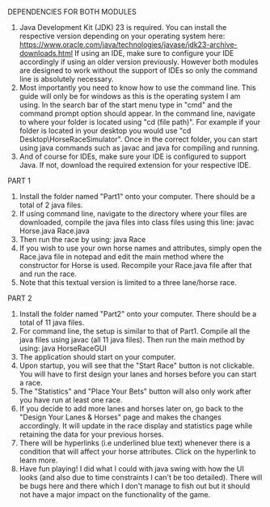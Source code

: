 DEPENDENCIES FOR BOTH MODULES
1. Java Development Kit (JDK) 23 is required. You can install the respective version depending on your operating system here: https://www.oracle.com/java/technologies/javase/jdk23-archive-downloads.html
   If using an IDE, make sure to configure your IDE accordingly if using an older version previously.
   However both modules are designed to work without the support of IDEs so only the command line is absolutely necessary.
2. Most importantly you need to know how to use the command line. This guide will only be for windows as this is the operating system I am using. In the search bar of the start menu type in "cmd" and the command prompt option should appear. In the command line, navigate to where    your folder is located using "cd (file path)". For example if your folder is located in your desktop you would use "cd Desktop\HorseRaceSimulator". Once in the correct folder, you can start using java commands such as javac and java for compiling and running.
3. And of course for IDEs, make sure your IDE is configured to support Java. If not, download the required extension for your respective IDE.

PART 1
1. Install the folder named "Part1" onto your computer. There should be a total of 2 java files.
2. If using command line, navigate to the directory where your files are downloaded, compile the java files into class files using this line: javac Horse.java Race.java
3. Then run the race by using: java Race
4. If you wish to use your own horse names and attributes, simply open the Race.java file in notepad and edit the main method where the constructor for Horse is used. Recompile your Race.java file after that and run the race.
5. Note that this textual version is limited to a three lane/horse race.


PART 2
1. Install the folder named "Part2" onto your computer. There should be a total of 11 java files.
2. For command line, the setup is similar to that of Part1. Compile all the java files using javac (all 11 java files). Then run the main method by using: java HorseRaceGUI
3. The application should start on your computer.
4. Upon startup, you will see that the "Start Race" button is not clickable. You will have to first design your lanes and horses before you can start a race.
5. The "Statistics" and "Place Your Bets" button will also only work after you have run at least one race.
6. If you decide to add more lanes and horses later on, go back to the "Design Your Lanes & Horses" page and makes the changes accordingly. It will update in the race display and statistics page while retaining the data for your previous horses.
7. There will be hyperlinks (i.e underlined blue text) whenever there is a condition that will affect your horse attributes. Click on the hyperlink to learn more.
8. Have fun playing! I did what I could with java swing with how the UI looks (and also due to time constraints I can't be too detailed). There will be bugs here and there which I don't manage to fish out but it should not have a major impact on the functionality of the game.
